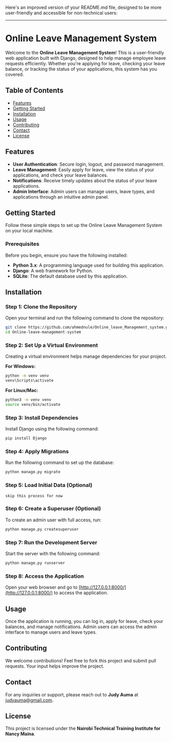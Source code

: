 Here's an improved version of your README.md file, designed to be more user-friendly and accessible for non-technical users:

---

# Online Leave Management System

Welcome to the **Online Leave Management System**! This is a user-friendly web application built with Django, designed to help manage employee leave requests efficiently. Whether you're applying for leave, checking your leave balance, or tracking the status of your applications, this system has you covered.

## Table of Contents

- [Features](#features)
- [Getting Started](#getting-started)
- [Installation](#installation)
- [Usage](#usage)
- [Contributing](#contributing)
- [Contact](#contact)
- [License](#license)

## Features

- **User Authentication**: Secure login, logout, and password management.
- **Leave Management**: Easily apply for leave, view the status of your applications, and check your leave balances.
- **Notifications**: Receive timely updates about the status of your leave applications.
- **Admin Interface**: Admin users can manage users, leave types, and applications through an intuitive admin panel.

## Getting Started

Follow these simple steps to set up the Online Leave Management System on your local machine.

### Prerequisites

Before you begin, ensure you have the following installed:

- **Python 3.x**: A programming language used for building this application.
- **Django**: A web framework for Python.
- **SQLite**: The default database used by this application.

## Installation

### Step 1: Clone the Repository

Open your terminal and run the following command to clone the repository:

```bash
git clone https://github.com/ahmednule/Online_leave_Management_system.git
cd Online-leave-management-system
```

### Step 2: Set Up a Virtual Environment

Creating a virtual environment helps manage dependencies for your project.

**For Windows:**

```bash
python -m venv venv
venv\Scripts\activate
```

**For Linux/Mac:**

```bash
python3 -m venv venv
source venv/bin/activate
```

### Step 3: Install Dependencies

Install Django using the following command:

```bash
pip install Django
```

### Step 4: Apply Migrations

Run the following command to set up the database:

```bash
python manage.py migrate
```

### Step 5: Load Initial Data (Optional)

```skip this process for now```
### Step 6: Create a Superuser (Optional)

To create an admin user with full access, run:

```bash
python manage.py createsuperuser
```

### Step 7: Run the Development Server

Start the server with the following command:

```bash
python manage.py runserver
```

### Step 8: Access the Application

Open your web browser and go to [http://127.0.0.1:8000/](http://127.0.0.1:8000/) to access the application.

## Usage

Once the application is running, you can log in, apply for leave, check your balances, and manage notifications. Admin users can access the admin interface to manage users and leave types.

## Contributing

We welcome contributions! Feel free to fork this project and submit pull requests. Your input helps improve the project.

## Contact

For any inquiries or support, please reach out to **Judy Auma** at [judyauma@gmail.com](mailto:judyauma@gmail.com).

## License

This project is licensed under the **Nairobi Technical Training Institute for Nancy Maina**.